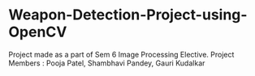 # Weapon-Detection-Project-using-OpenCV
 Project made as a part of Sem 6 Image Processing Elective. Project Members : Pooja Patel, Shambhavi Pandey, Gauri Kudalkar
